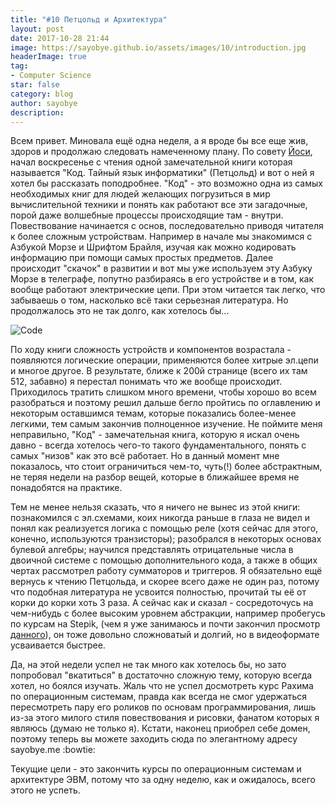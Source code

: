 ```yaml
---
title: "#10 Петцольд и Архитектура"
layout: post
date: 2017-10-28 21:44
image: https://sayobye.github.io/assets/images/10/introduction.jpg
headerImage: true
tag:
- Computer Science
star: false
category: blog
author: sayobye
description: 
---
```


Всем привет. Миновала ещё одна неделя, а я вроде бы все еще жив, здоров и продолжаю следовать намеченному плану. По совету [Йоси](https://joisadler.me), начал воскресенье с чтения одной замечательной книги которая называется "Код. Тайный язык информатики" (Петцольд) и вот о ней я хотел бы рассказать поподробнее. "Код" - это возможно одна из самых необходимых книг для людей желающих погрузиться в мир вычислительной техники и понять как работают все эти загадочные, порой даже волшебные процессы происходящие там - внутри. Повествование начинается с основ, последовательно приводя читателя к более сложным устройствам. Например в начале мы знакомимся с Азбукой Морзе и Шрифтом Брайля, изучая как можно кодировать информацию при помощи самых простых предметов. Далее происходит "скачок" в развитии и вот мы уже используем эту Азбуку Морзе в телеграфе, попутно разбираясь в его устройстве и в том, как вообще работают электрические цепи. При этом читается так легко, что забываешь о том, насколько всё таки серьезная литература. Но продолжалось это не так долго, как хотелось бы...

![Code](https://sayobye.github.io/assets/images/10/code.jpeg)

По ходу книги сложность устройств и компонентов возрастала - появляются логические операции, применяются более хитрые эл.цепи и многое другое. В результате, ближе к 200й странице (всего их там 512, забавно) я перестал понимать что же вообще происходит. Приходилось тратить слишком много времени, чтобы хорошо во всем разобраться и поэтому решил дальше бегло пройтись по оглавлению и некоторым оставшимся темам, которые показались более-менее легкими, тем самым закончив полноценное изучение. Не поймите меня неправильно, "Код" - замечательная книга, которую я искал очень давно - всегда хотелось чего-то такого фундаментального, понять с самых "низов" как это всё работает. Но в данный момент мне показалось, что стоит ограничиться чем-то, чуть(!) более абстрактным, не теряя недели на разбор вещей, которые в ближайшее время не понадобятся на практике. 

Тем не менее нельзя сказать, что я ничего не вынес из этой книги: познакомился с эл.схемами, коих никогда раньше в глаза не видел и понял как реализуется логика с помощью реле (хотя сейчас для этого, конечно, используются транзисторы); разобрался в некоторых основах булевой алгебры; научился представлять отрицательные числа в двоичной системе с помощью дополнительного кода, а также в общих чертах рассмотрел работу сумматоров и триггеров. Я обязательно ещё вернусь к чтению Петцольда, и скорее всего даже не один раз, потому что подобная литература не усвоится полностью, прочитай ты её от корки до корки хоть 3 раза. А сейчас как и сказал - сосредоточусь на чем-нибудь с более высоким уровнем абстракции, например пробегусь по курсам на Stepik, (чем я уже занимаюсь и почти закончил просмотр [данного](https://stepik.org/course/253/)), он тоже довольно сложноватый и долгий, но в видеоформате усваивается быстрее.

Да, на этой недели успел не так много как хотелось бы, но зато попробовал "вкатиться" в достаточно сложную тему, которую всегда хотел, но боялся изучать. Жаль что не успел досмотреть курс Рахима по операционным системам, правда как всегда не смог удержаться пересмотреть пару его роликов по основам программирования, лишь из-за этого милого стиля повествования и рисовки, фанатом которых я являюсь (думаю не только я). Кстати, наконец приобрел себе домен, поэтому теперь вы можете заходить сюда по элегантному адресу sayobye.me :bowtie:

Текущие цели - это закончить курсы по операционным системам и архитектуре ЭВМ, потому что за одну неделю, как и ожидалось, всего этого не успеть. 
